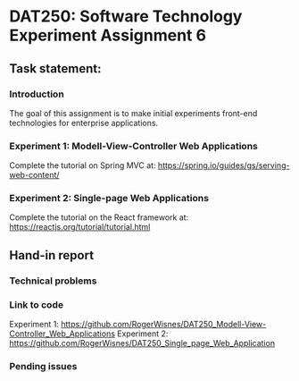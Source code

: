 # DAT250: Software Technology Experiment Assignment 6
## Task statement:
### Introduction
The goal of this assignment is to make initial experiments front-end technologies for enterprise applications. 

### Experiment 1: Modell-View-Controller Web Applications
Complete the tutorial on Spring MVC at: https://spring.io/guides/gs/serving-web-content/

### Experiment 2: Single-page Web Applications
Complete the tutorial on the React framework at: https://reactjs.org/tutorial/tutorial.html

## Hand-in report
### Technical problems

### Link to code
Experiment 1: https://github.com/RogerWisnes/DAT250_Modell-View-Controller_Web_Applications
Experiment 2: https://github.com/RogerWisnes/DAT250_Single_page_Web_Application

### Pending issues
